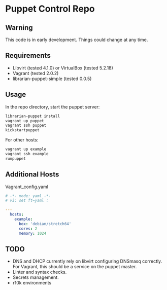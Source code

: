 Puppet Control Repo
===

Warning
---
This code is in early development.  Things could change at any time.

Requirements
---
* Libvirt (tested 4.1.0) or VirtualBox (tested 5.2.18)
* Vagrant (tested 2.0.2)
* librarian-puppet-simple (tested 0.0.5)

Usage
---
In the repo directory, start the puppet server:
```bash
librarian-puppet install
vagrant up puppet
vagrant ssh puppet
kickstartpuppet
```

For other hosts:
```bash
vagrant up example
vagrant ssh example
runpuppet
```

Additional Hosts
---
Vagrant_config.yaml
```yaml
# -*- mode: yaml -*-
# vi: set ft=yaml :

---
  hosts:
    example:
      box: 'debian/stretch64'
      cores: 2
      memory: 1024
```

TODO
---
* DNS and DHCP currently rely on libvirt configuring DNSmasq correctly.  For Vagrant, this should be a service on the puppet master.
* Linter and syntax checks.
* Secrets management.
* r10k environments
